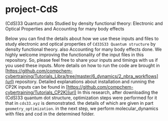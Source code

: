 # project-CdS
(CdS)33 Quantum dots Studied by density functional theory: Electronic and Optical Properties and Accounting for many body effects

Below you can find the details about how we use these inputs and files to study electronic and optical properties of `Cd33S33 Quantum structure` by density functional theory. also Accounting for many body effects done.
We highly welcome improving the functionality of the input files in this repository. So, please feel free to share your inputs and timings with us if you used these inputs.
More details on how to run the code are brought in [https://github.com/compchem-cybertraining/Tutorials_Libra/tree/master/6_dynamics/2_nbra_workflows](url) repository. Detailed explanations about installation and running the CP2K inputs can be found in [https://github.com/compchem-cybertraining/Tutorials_CP2K](url)
In this research, after downloading the (CdS)33 quantum dot structure, optimization steps were performed for it that in `cds33.xyz` is demonstrated.
the details of which are given in part `geometry_optimization`.
in the next step, we perform molecular_dynamics with files and cod in the determined folder.

